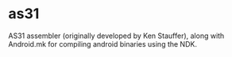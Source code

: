 # as31
AS31 assembler (originally developed by Ken Stauffer), along with Android.mk for compiling android binaries using the NDK.

